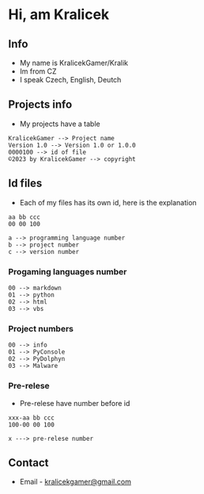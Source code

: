 # Hi, am Kralicek
## Info
- My name is KralicekGamer/Kralik
- Im from CZ
- I speak Czech, English, Deutch

## Projects info
- My projects have a table
```
KralicekGamer --> Project name	 		            
Version 1.0 --> Version 1.0 or 1.0.0	 		      
0000100 --> id of file 			           
©2023 by KralicekGamer --> copyright
```

## Id files
- Each of my files has its own id, here is the explanation
```
aa bb ccc
00 00 100

a --> programming language number
b --> project number
c --> version number
```

### Progaming languages number
```
00 --> markdown
01 --> python
02 --> html
03 --> vbs
```

### Project numbers
```
00 --> info
01 --> PyConsole
02 --> PyDolphyn
03 --> Malware
```

### Pre-relese
- Pre-relese have number before id 
```
xxx-aa bb ccc
100-00 00 100

x ---> pre-relese number
```

## Contact
- Email - kralicekgamer@gmail.com
